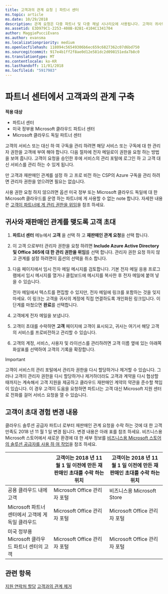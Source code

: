 ```yaml
---
title: 고객과의 관계 요청 | 파트너 센터
ms.topic: article
ms.date: 10/29/2018
description: 관계 요청은 다중 파트너 및 다중 채널 시나리오에 사용됩니다. 고객이 귀사의 위임된 관리자 권한을 제거했기 때문에 귀사에서 프로비전 또는 지원을 제공하려면 위임된 관리자 권한을 복원해야 하는 경우에도 유용합니다.
ms.assetid: E3D979C1-2253-408B-82B1-4104C1341704
author: MaggiePucciEvans
ms.author: evansma
ms.localizationpriority: medium
ms.openlocfilehash: 118094c56549306b6ec659c6827362c07d6bd750
ms.sourcegitcommit: 917e4b1ff2f8ae0d12e581dc2d098151eda7b8c0
ms.translationtype: MT
ms.contentlocale: ko-KR
ms.lasthandoff: 11/01/2018
ms.locfileid: "5917983"
---
```

# <a name="connect-with-customers-in-partner-center"></a>파트너 센터에서 고객과의 관계 구축

**적용 대상**

-  파트너 센터
-  미국 정부용 Microsoft 클라우드 파트너 센터
-  Microsoft 클라우드 독일 파트너 센터

고객의 서비스 또는 대신 하 여 구독을 관리 하려면 해당 서비스 또는 구독에 대 한 관리자 권한을 고객에 부여 해야 합니다. 다음 절차에 전자 메일로이 권한을 요청 하는 방법을 보여 줍니다. 고객이 요청을 승인한 후에 서비스의 관리 포털에 로그인 하 고 고객 대신 서비스를 관리 하는 수 있게 됩니다. 

만 고객과 재판매인 관계를 설정 하 고 프로 비전 하는 CSP의 Azure 구독을 관리 하려면 관리자 권한을 얻으려면 필요는 없습니다.

사용 권한 요청 하지 않으려면 옵션 미국 정부 또는 Microsoft 클라우드 독일에 대 한 Microsoft 클라우드를 운영 하는 파트너에 게 사용할 수 없는 note 합니다. 자세한 내용은 [고객이 파트너에 게 관리 권한을 위임](https://docs.microsoft.com/en-us/partner-center/customers_revoke_admin_privileges)을 참조 하세요.


## <a name="invite-a-customer-to-establish-a-reseller-relationship-with-you"></a>귀사와 재판매인 관계를 맺도록 고객 초대

1.  **파트너 센터** 메뉴에서 **고객** 을 선택 하 고 **재판매인 관계 요청**을 선택 합니다.

2.  이 고객 으로부터 관리자 권한을 요청 하려면 **Include Azure Active Directory 및 Office 365에 대 한 관리 권한을 위임**를 선택 합니다. 관리자 권한 요청 하지 않고 관계를 설정 하려면이 옵션의 선택을 취소 합니다. 

3.  다음 페이지에서 임시 전자 메일 메시지를 검토합니다. 기본 전자 메일 응용 프로그램에서 임시 메시지를 열거나 클립보드에 메시지를 복사한 후 전자 메일에 붙여 넣을 수 있습니다. 

    전자 메일에서 텍스트를 편집할 수 있지만, 전자 메일에 링크를 포함하는 것을 잊지 마세요. 이 링크는 고객을 귀사의 계정에 직접 연결하도록 개인화된 링크입니다. 이 단계를 마쳤으면 **완료**를 선택합니다.

3.  고객에게 전자 메일을 보냅니다.

5.  고객이 초대를 수락하면 **고객** 페이지에 고객이 표시되고, 귀사는 여기서 해당 고객의 서비스를 프로비전하고 관리할 수 있습니다.

 
6.  고객의 계정, 서비스, 사용자 및 라이선스를 관리하려면 고객 이름 옆에 있는 아래쪽 화살표를 선택하여 고객의 기록을 확장합니다.


> [!IMPORTANT]  
> 고객이 서비스의 관리 포털에서 관리자 권한을 다시 할당하거나 제거할 수 있습니다. 그러나 고객이 관리자 권한을 다시 할당하거나 제거하더라도 고객과 계약을 다시 협상할 때까지는 계속해서 고객 지원을 제공하고 클라우드 재판매인 계약의 약관을 준수할 책임이 있습니다. 이 경우 고객이 도움을 요청하면 파트너는 고객 대신 Microsoft 지원 센터로 전화를 걸어 서비스 요청을 열 수 있습니다.

## <a name="changes-to-the-customer-invitation-experience"></a>고객이 초대 경험 변경 내용
클라우드 솔루션 공급자 파트너 로부터 재판매인 관계 요청을 수락 하는 것에 대 한 고객 만족도 2018 년 11 월 1 일 변경 됩니다. 변경 내용은 아래 표를 참조 하세요. 비즈니스용 Microsoft 스토어에서 새로운 환경에 대 한 세부 정보를 [비즈니스용 Microsoft 스토어의 솔루션 공급자를 사용 하 여 작업](https://docs.microsoft.com/en-us/microsoft-store/work-with-partner-microsoft-store-business)을 참조 하세요.

|  | 고객이는 2018 년 11 월 1 일 이전에 만든 재판매인 초대를 수락 하는 위치 | 고객이는 2018 년 11 월 1 일 이전에 만든 재판매인 초대를 수락 하는 위치 |
|---------|---------|---------
| 공용 클라우드 내에 고객 | Microsoft Office 관리자 포털 | 비즈니스용 Microsoft Store |
| Microsoft 파트너 센터에서 고객에 게 독일 클라우드 | Microsoft Office 관리자 포털 | Microsoft Office 관리자 포털 |
| 미국 정부용 Microsoft 클라우드 파트너 센터의 고객 | Microsoft Office 관리자 포털 | Microsoft Office 관리자 포털 |


## <a name="related-topics"></a>관련 항목

[지원 연락처 할당](assign-support-contacts.md)
[고객과의 관계 제거](remove-a-relationship.md)